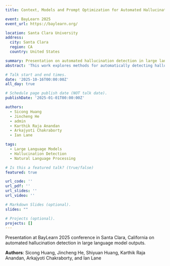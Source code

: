 ```yaml
---
title: Context, Models and Prompt Optimization for Automated Hallucination Detection in LLM Output

event: BayLearn 2025
event_url: https://baylearn.org/

location: Santa Clara University
address:
  city: Santa Clara
  region: CA
  country: United States

summary: Presentation on automated hallucination detection in large language model outputs using context, models, and prompt optimization techniques.
abstract: 'This work explores methods for automatically detecting hallucinations in large language model outputs through optimized prompting strategies, model selection, and contextual understanding.'

# Talk start and end times.
date: '2025-10-16T00:00:00Z'
all_day: true

# Schedule page publish date (NOT talk date).
publishDate: '2025-01-01T00:00:00Z'

authors:
  - Sicong Huang
  - Jincheng He
  - admin
  - Karthik Raja Anandan
  - Arkajyoti Chakraborty
  - Ian Lane

tags:
  - Large Language Models
  - Hallucination Detection
  - Natural Language Processing

# Is this a featured talk? (true/false)
featured: true

url_code: ''
url_pdf: ''
url_slides: ''
url_video: ''

# Markdown Slides (optional).
slides: ""

# Projects (optional).
projects: []
---
```


Presentation at BayLearn 2025 conference in Santa Clara, California on automated hallucination detection in large language model outputs.

**Authors**: Sicong Huang, Jincheng He, Shiyuan Huang, Karthik Raja Anandan, Arkajyoti Chakraborty, and Ian Lane
